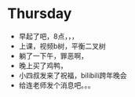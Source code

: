 # Thursday

- 早起了吧，8点，，，
- 上课，视频b树，平衡二叉树
- 躺了一下午，罪恶啊，
- 晚上买了鸡鸭，
- 小四叔发来了祝福，bilibili跨年晚会
- 给连老师发个消息吧。。。
